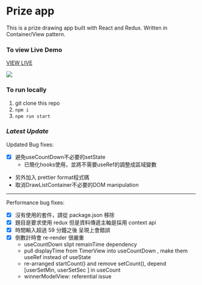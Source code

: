 # Prize app

This is a prize drawing app built with React and Redux. Written in Container/View pattern.

### To view Live Demo

[VIEW LIVE](https://prize-page.vercel.app)

![](https://media3.giphy.com/media/DhjRqTTRtlxQ12JaRb/giphy.gif?cid=790b7611b5047806d91a285dab8599d968719ceb3bcd51e8&rid=giphy.gif&ct=g)

### To run locally

1. git clone this repo
2. `npm i`
3. `npm run start`

### _Latest Update_

Updated Bug fixes:
- [x] 避免useCountDown不必要的setState
  - 已簡化hooks使用，並將不需要useRef的調整成區域變數
- 另外加入 prettier format程式碼
- 取消DrawListContainer不必要的DOM manipulation

---
Performance bug fixes:

- [x] 沒有使用的套件，請從 package.json 移除
- [x] 題目是要求使用 redux 但是資料傳遞主軸是採用 context api
- [x] 時間輸入超過 59 分鐘之後 呈現上會錯誤
- [x] 倒數計時會 re-render 很嚴重
  - useCountDown slipt remainTime dependency
  - pull displayTime from TimerView into useCountDown , make them useRef instead of useState
  - re-arranged startCount() and remove setCount(), depend [userSetMin, userSetSec ] in useCount
  - winnerModelView: referential issue
